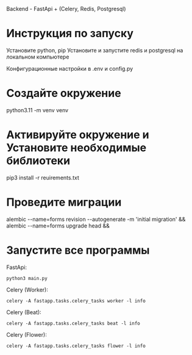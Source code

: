 Backend - FastApi + (Celery, Redis, Postgresql)

# Инструкция по запуску

Установите python, pip
Установите и запустите redis и postgresql на локальном компьютере

Конфигурационные настройки в .env и config.py

# Создайте окружение

python3.11 -m venv venv

# Активируйте окружение и Установите необходимые библиотеки

pip3 install -r reuirements.txt


# Проведите миграции

alembic --name=forms revision --autogenerate -m 'initial migration' &&
alembic --name=forms upgrade head &&


# Запустите все программы

FastApi:

    python3 main.py

Celery (Worker):

    celery -A fastapp.tasks.celery_tasks worker -l info

Celery (Beat):

    celery -A fastapp.tasks.celery_tasks beat -l info

Celery (Flower):

    celery -A fastapp.tasks.celery_tasks flower -l info
